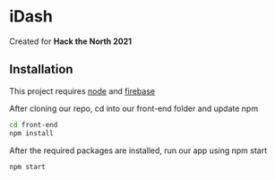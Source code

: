 # iDash

Created for **Hack the North 2021**

## Installation

This project requires [node](https://nodejs.org/) and [firebase](https://firebase.google.com/)

After cloning our repo, cd into our front-end folder and update npm

```bash
cd front-end
npm install
```

After the required packages are installed, run our app using npm start

```bash
npm start
```
